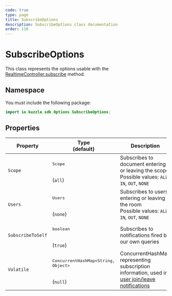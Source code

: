 ```yaml
---
code: true
type: page
title: SubscribeOptions
description: SubscribeOptions class documentation
order: 110
---
```


# SubscribeOptions

This class represents the options usable with the [RealtimeController.subscribe](/sdk/java/3/controllers/realtime/subscribe) method.  

## Namespace

You must include the following package: 

```java
import io.kuzzle.sdk.Options.SubscribeOptions;
```

## Properties

| Property | Type<br/>(default) | Description      | writable |
|----------|--------------------|------------------| ------- |
| `Scope`           | <pre>Scope</pre><br/>(`all`)   | Subscribes to document entering or leaving the scope<br/>Possible values: `ALL`, `IN`, `OUT`, `NONE`| yes |
| `Users`           | <pre>Users</pre><br/>(`none`)  | Subscribes to users entering or leaving the room<br/>Possible values: `ALL`, `IN`, `OUT`, `NONE`| yes |
| `SubscribeToSelf` | <pre>boolean</pre><br/>(`true`)    | Subscribes to notifications fired by our own queries | yes |
| `Volatile`        | <pre>ConcurrentHashMap<String, Object></pre><br/>(`null`) | ConcurrentHashMap representing subscription information, used in [user join/leave notifications](/core/2/api/essentials/volatile-data)  |yes |
